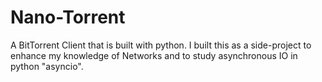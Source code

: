 # Nano-Torrent
A BitTorrent Client that is built with python. I built this as a side-project to enhance my knowledge of Networks and to study asynchronous IO in python "asyncio".
